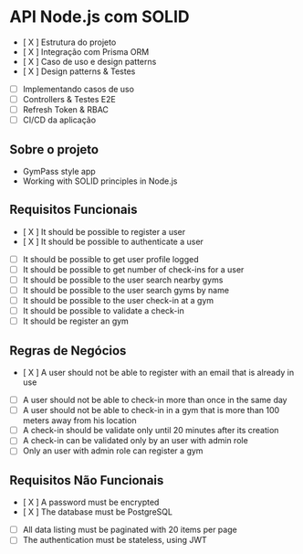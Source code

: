 # API Node.js com SOLID

- [ X ] Estrutura do projeto
- [ X ] Integração com Prisma ORM
- [ X ] Caso de uso e design patterns
- [ X ] Design patterns & Testes
- [ ] Implementando casos de uso
- [ ] Controllers & Testes E2E
- [ ] Refresh Token & RBAC
- [ ] CI/CD da aplicação

## Sobre o projeto

- GymPass style app
- Working with SOLID principles in Node.js

## Requisitos Funcionais

- [ X ] It should be possible to register a user
- [ X ] It should be possible to authenticate a user
- [ ] It should be possible to get user profile logged
- [ ] It should be possible to get number of check-ins for a user
- [ ] It should be possible to the user search nearby gyms
- [ ] It should be possible to the user search gyms by name
- [ ] It should be possible to the user check-in at a gym
- [ ] It should be possible to validate a check-in
- [ ] It should be register an gym

## Regras de Negócios

- [ X ] A user should not be able to register with an email that is already in use
- [ ] A user should not be able to check-in more than once in the same day
- [ ] A user should not be able to check-in in a gym that is more than 100 meters away from his location
- [ ] A check-in should be validate only until 20 minutes after its creation
- [ ] A check-in can be validated only by an user with admin role
- [ ] Only an user with admin role can register a gym

## Requisitos Não Funcionais

- [ X ] A password must be encrypted
- [ X ] The database must be PostgreSQL
- [ ] All data listing must be paginated with 20 items per page
- [ ] The authentication must be stateless, using JWT
